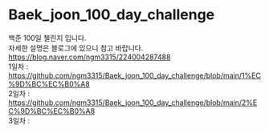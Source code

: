 # Baek_joon_100_day_challenge
백준 100일 첼린지 입니다.  
자세한 설명은 블로그에 있으니 참고 바랍니다.   
https://blog.naver.com/ngm3315/224004287488  
1일차 : https://github.com/ngm3315/Baek_joon_100_day_challenge/blob/main/1%EC%9D%BC%EC%B0%A8  
2일차 : https://github.com/ngm3315/Baek_joon_100_day_challenge/blob/main/2%EC%9D%BC%EC%B0%A8  
3일차 : 
